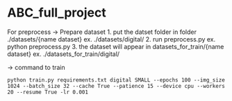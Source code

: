 # ABC_full_project

For preprocess
-> Prepare dataset
    1. put the datset folder in folder ./datasets/{name dataset}
        ex. ./datasets/digital/
    2. run preprocess.py 
        ex. python preprocess.py
    3. the dataset will appear in datasets_for_train/{name dataset}
        ex. ./datasets_for_train/digital/

-> command to train

    python train.py requirements.txt digital SMALL --epochs 100 --img_size 1024 --batch_size 32 --cache True --patience 15 --device cpu --workers 20 --resume True -lr 0.001

    